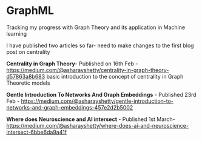 # GraphML
Tracking my progress with Graph Theory and its application in Machine learning

I have published two articles so far- need to make changes to the first blog post on centrality

**Centrality in Graph Theory**- Published on 16th Feb - https://medium.com/@asharayshetty/centrality-in-graph-theory-d57863a8b683
basic introduction to the concept of centrality in Graph Theoretic models

**Gentle Introduction To Networks And Graph Embeddings** - Published 23rd Feb - https://medium.com/@asharayshetty/gentle-introduction-to-networks-and-graph-embeddings-457e2d2b5002

**Where does Neuroscience and AI intersect** - Published 1st March-
https://medium.com/@asharayshetty/where-does-ai-and-neuroscience-intersect-6bbe6da9a41f
